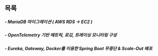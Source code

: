 ## 목록

##### - MariaDB 마이그레이션 ( AWS RDS -> EC2 )

##### - OpenTelemetry 기반 메트릭, 로깅, 트레이싱 모니터링 구성

##### - Eureka, Gateway, Docker를 이용한 Spring Boot 무중단 & Scale-Out 배포
